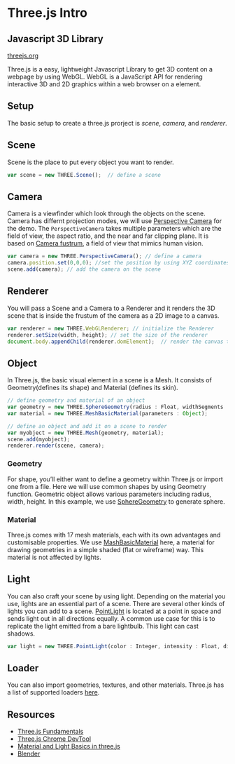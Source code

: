 # Three.js Intro

## Javascript 3D Library

[threejs.org](https://threejs.org)

Three.js is a easy, lightweight Javascript Library to get 3D content on a webpage by using WebGL. WebGL is a JavaScript API for rendering interactive 3D and 2D graphics within a web browser on a <canvas> element.


## Setup
The basic setup to create a three.js prorject is *scene*, *camera*, and *renderer*.


## Scene
Scene is the place to put every object you want to render. 

```js
var scene = new THREE.Scene();  // define a scene
```


## Camera

Camera is a viewfinder which look through the objects on the scene. Camera has differnt projection modes, we will use [Perspective Camera](https://threejs.org/docs/index.html#api/en/cameras/PerspectiveCamera) for the demo. The `PerspectiveCamera` takes multiple parameters which are the field of view, the aspect ratio, and the near and far clipping plane. It is based on [Camera fustrum](http://learnwebgl.brown37.net/08_projections/projections_perspective.html), a field of view that mimics human vision.

```js
var camera = new THREE.PerspectiveCamera(); // define a camera
camera.position.set(0,0,0); //set the position by using XYZ coordinates
scene.add(camera); // add the camera on the scene
```


## Renderer

You will pass a Scene and a Camera to a Renderer and it renders the 3D scene that is inside the frustum of the camera as a 2D image to a canvas. 

```js
var renderer = new THREE.WebGLRenderer; // initialize the Renderer 
renderer.setSize(width, height); // set the size of the renderer
document.body.appendChild(renderer.domElement);  // render the canvas to the html document
```

## Object 
In Three.js, the basic visual element in a scene is a Mesh. It consists of Geometry(defines its shape) and Material (defines its skin). 
```js
// define geometry and material of an object
var geometry = new THREE.SphereGeometry(radius : Float, widthSegments : Integer, heightSegments : Integer);
var material = new THREE.MeshBasicMaterial(parameters : Object); 

// define an object and add it on a scene to render
var myobject = new THREE.Mesh(geometry, material); 
scene.add(myobject);
renderer.render(scene, camera);
```

### Geometry
For shape, you’ll either want to define a geometry within Three.js or import one from a file. Here we will use common shapes by using Geometry function. Geometric object allows various parameters including radius, width, height. In this example, we use [SphereGeometry](https://threejs.org/docs/#api/en/geometries/SphereGeometry) to generate sphere.

### Material
Three.js comes with 17 mesh materials, each with its own advantages and customisable properties. We use [MashBasicMaterial](https://threejs.org/docs/#api/en/materials/MeshBasicMaterial) here, a material for drawing geometries in a simple shaded (flat or wireframe) way. This material is not affected by lights.

## Light
You can also craft your scene by using light. Depending on the material you use, lights are an essential part of a scene. There are several other kinds of lights you can add to a scene. [PointLight](https://threejs.org/docs/#api/en/lights/PointLight) is located at a point in space and sends light out in all directions equally. A common use case for this is to replicate the light emitted from a bare lightbulb. This light can cast shadows.


```js
var light = new THREE.PointLight(color : Integer, intensity : Float, distance : Number, decay : Float); 
```

## Loader
You can also import geometries, textures, and other materials. Three.js has a list of supported loaders [here](https://threejs.org/docs/index.html#manual/en/introduction/Loading-3D-models).



## Resources
- [Three.js Fundamentals](https://threejsfundamentals.org/)
- [Three.js Chrome DevTool](https://chrome.google.com/webstore/detail/threejs-developer-tools/ebpnegggocnnhleeicgljbedjkganaek)
- [Material and Light Basics in three.js](http://blog.disignstudio.com/materials-and-light-basics-in-three-js/)
- [Blender](https://www.blender.org/)